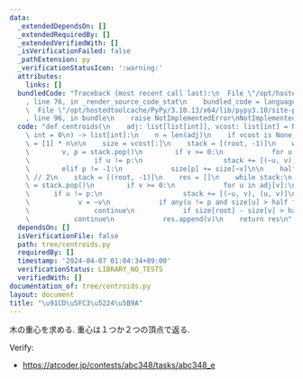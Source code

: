 ```yaml
---
data:
  _extendedDependsOn: []
  _extendedRequiredBy: []
  _extendedVerifiedWith: []
  _isVerificationFailed: false
  _pathExtension: py
  _verificationStatusIcon: ':warning:'
  attributes:
    links: []
  bundledCode: "Traceback (most recent call last):\n  File \"/opt/hostedtoolcache/PyPy/3.10.13/x64/lib/pypy3.10/site-packages/onlinejudge_verify/documentation/build.py\"\
    , line 76, in _render_source_code_stat\n    bundled_code = language.bundle(\n\
    \  File \"/opt/hostedtoolcache/PyPy/3.10.13/x64/lib/pypy3.10/site-packages/onlinejudge_verify/languages/python.py\"\
    , line 96, in bundle\n    raise NotImplementedError\nNotImplementedError\n"
  code: "def centroids(\n    adj: list[list[int]], vcost: list[int] = None, root:\
    \ int = 0\n) -> list[int]:\n    n = len(adj)\n    if vcost is None:\n        vcost\
    \ = [1] * n\n\n    size = vcost[:]\n    stack = [(root, -1)]\n    while stack:\n\
    \        v, p = stack.pop()\n        if v >= 0:\n            for u in adj[v]:\n\
    \                if u != p:\n                    stack += [(~u, v), (u, v)]\n\
    \        elif p != -1:\n            size[p] += size[~v]\n\n    half = size[root]\
    \ // 2\n    stack = [(root, -1)]\n    res = []\n    while stack:\n        v, p\
    \ = stack.pop()\n        if v >= 0:\n            for u in adj[v]:\n          \
    \      if u != p:\n                    stack += [(~u, v), (u, v)]\n        else:\n\
    \            v = ~v\n            if any(u != p and size[u] > half for u in adj[v]):\n\
    \                continue\n            if size[root] - size[v] > half:\n     \
    \           continue\n            res.append(v)\n    return res\n"
  dependsOn: []
  isVerificationFile: false
  path: tree/centroids.py
  requiredBy: []
  timestamp: '2024-04-07 01:04:34+09:00'
  verificationStatus: LIBRARY_NO_TESTS
  verifiedWith: []
documentation_of: tree/centroids.py
layout: document
title: "\u91CD\u5FC3\u5224\u5B9A"
---
```


木の重心を求める.
重心は１つか２つの頂点で返る.

Verify:
- https://atcoder.jp/contests/abc348/tasks/abc348_e